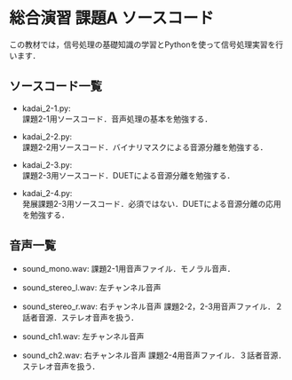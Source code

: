# 総合演習 課題A ソースコード

この教材では，信号処理の基礎知識の学習とPythonを使って信号処理実習を行います．


## ソースコード一覧

- kadai_2-1.py:  
   課題2-1用ソースコード．音声処理の基本を勉強する．

- kadai_2-2.py:  
   課題2-2用ソースコード．バイナリマスクによる音源分離を勉強する．
   
- kadai_2-3.py:  
   課題2-3用ソースコード．DUETによる音源分離を勉強する．

- kadai_2-4.py:  
   発展課題2-3用ソースコード．必須ではない．DUETによる音源分離の応用を勉強する．

## 音声一覧

- sound_mono.wav:
   課題2-1用音声ファイル．モノラル音声．
 
- sound_stereo_l.wav: 左チャンネル音声
- sound_stereo_r.wav: 右チャンネル音声
   課題2-2，2-3用音声ファイル．２話者音源．ステレオ音声を扱う．
   
- sound_ch1.wav: 左チャンネル音声
- sound_ch2.wav: 右チャンネル音声
   課題2-4用音声ファイル．３話者音源．ステレオ音声を扱う．
